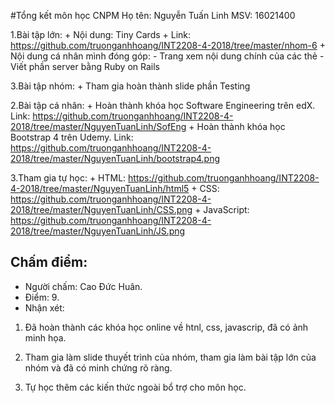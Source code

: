 ﻿#Tổng kết môn học CNPM Họ tên: Nguyễn Tuấn Linh MSV: 16021400

1.Bài tập lớn: 
    + Nội dung: Tiny Cards 
    + Link: https://github.com/truonganhhoang/INT2208-4-2018/tree/master/nhom-6
    + Nội dung cá nhân mình đóng góp:
	- Trang xem nội dung chính của các thẻ
	- Viết phần server bằng Ruby on Rails

3.Bài tập nhóm: + Tham gia hoàn thành slide phần Testing

2.Bài tập cá nhân: 
    + Hoàn thành khóa học Software Engineering trên edX. Link: https://github.com/truonganhhoang/INT2208-4-2018/tree/master/NguyenTuanLinh/SofEng
    + Hoàn thành khóa học Bootstrap 4 trên Udemy. Link: https://github.com/truonganhhoang/INT2208-4-2018/tree/master/NguyenTuanLinh/bootstrap4.png

3.Tham gia tự học: 
    + HTML: https://github.com/truonganhhoang/INT2208-4-2018/tree/master/NguyenTuanLinh/html5 
    + CSS: https://github.com/truonganhhoang/INT2208-4-2018/tree/master/NguyenTuanLinh/CSS.png 
    + JavaScript: https://github.com/truonganhhoang/INT2208-4-2018/tree/master/NguyenTuanLinh/JS.png 
## Chấm điểm:
- Người chấm: Cao Đức Huân.
- Điểm: 9.
- Nhận xét:

 1) Đã hoàn thành các khóa học online về htnl, css, javascrip, đã có ảnh minh họa.

 2) Tham gia làm slide thuyết trình của nhóm, tham gia làm bài tập lớn của nhóm và đã có minh chứng rõ ràng.
 
 3) Tự học thêm các kiến thức ngoài bổ trợ cho môn học.
